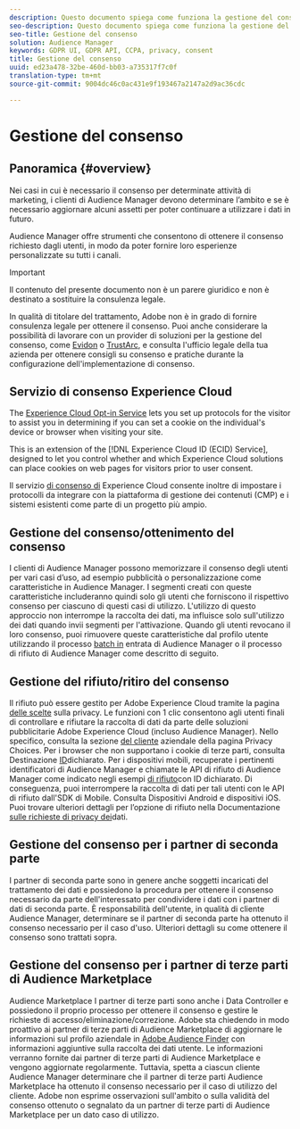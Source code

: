 ```yaml
---
description: Questo documento spiega come funziona la gestione del consenso in Audience Manager.
seo-description: Questo documento spiega come funziona la gestione del consenso in Audience Manager.
seo-title: Gestione del consenso
solution: Audience Manager
keywords: GDPR UI, GDPR API, CCPA, privacy, consent
title: Gestione del consenso
uuid: ed23a478-32be-460d-bb03-a735317f7c0f
translation-type: tm+mt
source-git-commit: 9004dc46c0ac431e9f193467a2147a2d9ac36cdc

---
```



# Gestione del consenso

## Panoramica {#overview}

Nei casi in cui è necessario il consenso per determinate attività di marketing, i clienti di Audience Manager devono determinare l’ambito e se è necessario aggiornare alcuni assetti per poter continuare a utilizzare i dati in futuro.

Audience Manager offre strumenti che consentono di ottenere il consenso richiesto dagli utenti, in modo da poter fornire loro esperienze personalizzate su tutti i canali.

>[!IMPORTANT]
>
> Il contenuto del presente documento non è un parere giuridico e non è destinato a sostituire la consulenza legale.
>
> In qualità di titolare del trattamento, Adobe non è in grado di fornire consulenza legale per ottenere il consenso. Puoi anche considerare la possibilità di lavorare con un provider di soluzioni per la gestione del consenso, come [Evidon](https://theblog.adobe.com/evidon-builds-gdpr-universal-consent-integration-with-launch-by-adobe/) o [TrustArc](https://theblog.adobe.com/trustarc-builds-consent-integration-launch-adobe/), e consulta l'ufficio legale della tua azienda per ottenere consigli su consenso e pratiche durante la configurazione dell'implementazione di consenso.

## Servizio di consenso Experience Cloud

The [Experience Cloud Opt-in Service](https://docs.adobe.com/content/help/en/id-service/using/implementation-guides/opt-in-service/optin-overview.html) lets you set up protocols for the visitor to assist you in determining if you can set a cookie on the individual's device or browser when visiting your site.

This is an extension of the [!DNL Experience Cloud ID (ECID) Service], designed to let you control whether and which Experience Cloud solutions can place cookies on web pages for visitors prior to user consent.

Il servizio [di consenso di](https://docs.adobe.com/content/help/en/id-service/using/implementation-guides/opt-in-service/optin-overview.html) Experience Cloud consente inoltre di impostare i protocolli da integrare con la piattaforma di gestione dei contenuti (CMP) e i sistemi esistenti come parte di un progetto più ampio.

## Gestione del consenso/ottenimento del consenso

I clienti di Audience Manager possono memorizzare il consenso degli utenti per vari casi d’uso, ad esempio pubblicità o personalizzazione come caratteristiche in Audience Manager. I segmenti creati con queste caratteristiche includeranno quindi solo gli utenti che forniscono il rispettivo consenso per ciascuno di questi casi di utilizzo. L'utilizzo di questo approccio non interrompe la raccolta dei dati, ma influisce solo sull'utilizzo dei dati quando invii segmenti per l'attivazione. Quando gli utenti revocano il loro consenso, puoi rimuovere queste caratteristiche dal profilo utente utilizzando il processo [batch in](../../integration/sending-audience-data/batch-data-transfer-explained/inbound-file-contents.md) entrata di Audience Manager o il processo di rifiuto di Audience Manager come descritto di seguito.

## Gestione del rifiuto/ritiro del consenso

Il rifiuto può essere gestito per Adobe Experience Cloud tramite la pagina [delle scelte](https://www.adobe.com/privacy/opt-out.html#customeruse) sulla privacy. Le funzioni con 1 clic consentono agli utenti finali di controllare e rifiutare la raccolta di dati da parte delle soluzioni pubblicitarie Adobe Experience Cloud (incluso Audience Manager). Nello specifico, consulta la sezione [del cliente](https://www.adobe.com/privacy/opt-out.html#customeruse) aziendale della pagina Privacy Choices. Per i browser che non supportano i cookie di terze parti, consulta Destinazione [ID](../../features/declared-ids.md#declared-id-targeting)dichiarato. Per i dispositivi mobili, recuperate i pertinenti identificatori di Audience Manager e chiamate le API di rifiuto di Audience Manager come indicato negli esempi [di rifiuto](../../features/declared-ids.md#opt-out-examples)con ID dichiarato. Di conseguenza, puoi interrompere la raccolta di dati per tali utenti con le API di rifiuto dall'SDK di Mobile. Consulta Dispositivi [](https://marketing.adobe.com/resources/help/en_US/mobile/android/privacy.html) Android e dispositivi [](https://marketing.adobe.com/resources/help/en_US/mobile/ios/privacy.html)iOS. Puoi trovare ulteriori dettagli per l’opzione di rifiuto nella Documentazione [sulle richieste di privacy dei](../../overview/data-security-and-privacy/data-privacy-requests.md)dati.

## Gestione del consenso per i partner di seconda parte

I partner di seconda parte sono in genere anche soggetti incaricati del trattamento dei dati e possiedono la procedura per ottenere il consenso necessario da parte dell'interessato per condividere i dati con i partner di dati di seconda parte. È responsabilità dell'utente, in qualità di cliente Audience Manager, determinare se il partner di seconda parte ha ottenuto il consenso necessario per il caso d'uso. Ulteriori dettagli su come ottenere il consenso sono trattati sopra.

## Gestione del consenso per i partner di terze parti di Audience Marketplace

Audience Marketplace I partner di terze parti sono anche i Data Controller e possiedono il proprio processo per ottenere il consenso e gestire le richieste di accesso/eliminazione/correzione. Adobe sta chiedendo in modo proattivo ai partner di terze parti di Audience Marketplace di aggiornare le informazioni sul profilo aziendale in [Adobe Audience Finder](https://www.adobe-audience-finder.com/) con informazioni aggiuntive sulla raccolta dei dati utente. Le informazioni verranno fornite dai partner di terze parti di Audience Marketplace e vengono aggiornate regolarmente. Tuttavia, spetta a ciascun cliente Audience Manager determinare che il partner di terze parti Audience Marketplace ha ottenuto il consenso necessario per il caso di utilizzo del cliente. Adobe non esprime osservazioni sull'ambito o sulla validità del consenso ottenuto o segnalato da un partner di terze parti di Audience Marketplace per un dato caso di utilizzo.
